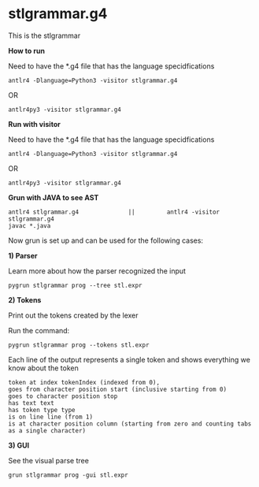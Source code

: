 # stlgrammar.g4
This is the stlgrammar

**How to run**

Need to have the *.g4 file that has the language specidfications

    antlr4 -Dlanguage=Python3 -visitor stlgrammar.g4

OR

    antlr4py3 -visitor stlgrammar.g4

**Run with visitor**

Need to have the *.g4 file that has the language specidfications

    antlr4 -Dlanguage=Python3 -visitor stlgrammar.g4

OR

    antlr4py3 -visitor stlgrammar.g4

**Grun with JAVA to see AST**

    antlr4 stlgrammar.g4              ||         antlr4 -visitor stlgrammar.g4
    javac *.java

Now grun is set up and can be used for the following cases:

**1) Parser**

Learn more about how the parser recognized the input

    pygrun stlgrammar prog --tree stl.expr

**2) Tokens**

Print out the tokens created by the lexer

Run the command:

    pygrun stlgrammar prog --tokens stl.expr

Each line of the output represents a single token and shows everything we know about the token

    token at index tokenIndex (indexed from 0),
    goes from character position start (inclusive starting from 0)
    goes to character position stop
    has text text
    has token type type
    is on line line (from 1)
    is at character position column (starting from zero and counting tabs as a single character)

**3) GUI**

See the visual parse tree

    grun stlgrammar prog -gui stl.expr